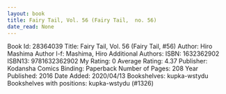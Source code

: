 ```yaml
---
layout: book
title: Fairy Tail, Vol. 56 (Fairy Tail,  no. 56)
date_read: None
---
```


Book Id: 28364039
Title: Fairy Tail, Vol. 56 (Fairy Tail, #56)
Author: Hiro Mashima
Author l-f: Mashima, Hiro
Additional Authors: 
ISBN: 1632362902
ISBN13: 9781632362902
My Rating: 0
Average Rating: 4.37
Publisher: Kodansha Comics
Binding: Paperback
Number of Pages: 208
Year Published: 2016
Date Added: 2020/04/13
Bookshelves: kupka-wstydu
Bookshelves with positions: kupka-wstydu (#1326)

